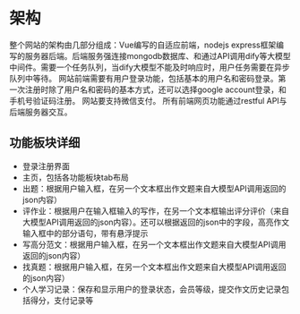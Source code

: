 # 架构

整个网站的架构由几部分组成：Vue编写的自适应前端，nodejs express框架编写的服务器后端。后端服务强连接mongodb数据库、和通过API调用dify等大模型中间件。需要一个任务队列，当dify大模型不能及时响应时，用户任务需要在异步队列中等待。
网站前端需要有用户登录功能，包括基本的用户名和密码登录。第一次注册时除了用户名和密码的基本方式，还可以选择google account登录，和手机号验证码注册。
网站要支持微信支付。
所有前端网页功能通过restful API与后端服务器交互。

## 功能板块详细

- 登录注册界面
- 主页，包括各功能板块tab布局
- 出题：根据用户输入框，在另一个文本框出作文题来自大模型API调用返回的json内容）
- 评作业：根据用户在输入框输入的写作，在另一个文本框输出评分评价（来自大模型API调用返回的json内容）。还可以根据返回的json中的字段，高亮作文输入框中的部分语句，带有悬浮提示
- 写高分范文：根据用户输入框，在另一个文本框出作文题来自大模型API调用返回的json内容）
- 找真题：根据用户输入框，在另一个文本框出作文题来自大模型API调用返回的json内容）
- 个人学习记录：保存和显示用户的登录状态，会员等级，提交作文历史记录包括得分，支付记录等